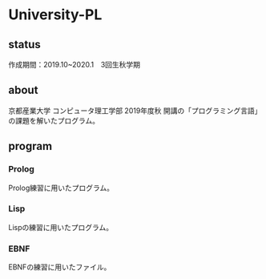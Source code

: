 # University-PL

## status
作成期間：2019.10~2020.1　3回生秋学期

## about
京都産業大学 コンピュータ理工学部 2019年度秋 開講の「プログラミング言語」の課題を解いたプログラム。

## program
### Prolog
Prolog練習に用いたプログラム。

### Lisp
Lispの練習に用いたプログラム。

### EBNF
EBNFの練習に用いたファイル。
